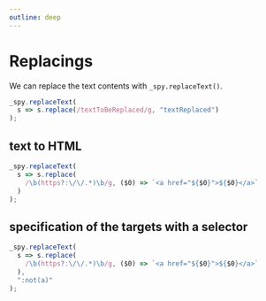 ```yaml
---
outline: deep
---
```


# Replacings

We can replace the text contents with `_spy.replaceText()`.

``` js
_spy.replaceText(
  s => s.replace(/textToBeReplaced/g, "textReplaced")
);
```

## text to HTML

``` js
_spy.replaceText(
  s => s.replace(
    /\b(https?:\/\/.*)\b/g, ($0) => `<a href="${$0}">${$0}</a>`
  )
);
```

## specification of the targets with a selector

``` js
_spy.replaceText(
  s => s.replace(
    /\b(https?:\/\/.*)\b/g, ($0) => `<a href="${$0}">${$0}</a>`
  ),
  ":not(a)"
);
```


